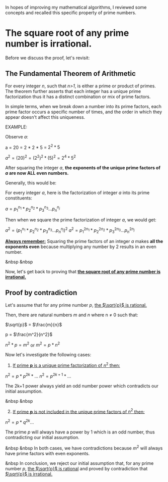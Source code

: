 In hopes of improving my mathematical algorithms, I reviewed some concepts and
recalled this specific property of prime numbers.

# The square root of any prime number is irrational.


Before we discuss the proof, let's revisit:

## The Fundamental Theorem of Arithmetic

For every integer *n*, such that *n>1*, is either a prime or product of primes.
The theorem further asserts that each integer has a unique prime factorization thus it has a distinct combination or mix of prime factors. 

In simple terms, when we break down a number into its prime factors, each prime factor occurs a specific number of times, and the order in which they appear doesn't affect this uniqueness.

EXAMPLE:

Observe *a*:

a = 20 = 2 * 2 * 5 = $2^2 * 5$ 

$a^2 = (20)^2 = (2^2)^2 * (5)^2 = 2^4 * 5^2$

After squaring the integer *a*, **the exponents of the unique prime factors of *a* are now ALL even numbers.**


Generally, this would be:

For every integer *a*, here is the factorization of integer *a* into its prime constituents:

$a = p_1^{n_1} * p_2^{n_2} * p_3^{n_3} ... p_n^{n_j}$

Then when we square the prime factorization of integer *a*, we would get:

$a^2 = (p_1^{n_1} * p_2^{n_2} * p_3^{n_3} ... p_n^{n_j})^2$
$a^2 = p_1^{2n_1} * p_2^{2n_2} * p_3^{2n_3} ... p_n^{2n_j}$

<ins>**Always remember:**</ins> Squaring the prime factors of an integer *a* makes **all the exponents even** because multiplying any number by 2 results in an even number.

&nbsp
&nbsp

Now, let's get back to proving that <ins>**the square root of any prime number is irrational.**</ins>

## Proof by contradiction

Let's assume that for any prime number *p*, <ins>the $\sqrt{p}$  is rational.</ins> 

Then, there are natural numbers *m* and *n* where n $\neq$ 0 such that:

$\sqrt{p}$ = $\frac{m}{n}$

p = $\frac{m^2}{n^2}$

$n^2 * p= m^2$   or  $m^2 = p * n^2$

Now let's investigate the following cases:

1. <ins>If prime **p** is a unique prime factorization of $n^2$ then:</ins>

$n^2 = p * p^{2k} * ...$
$n^2 = p^{2k+1} * ...$

The 2k+1 power always yield an odd number power which contradicts our initial assumption.

&nbsp
&nbsp

2. <ins>If prime **p** is not included in the unique prime factors of $n^2$ then:</ins>

$n^2 = p * q^{2k} ...$

The prime *p* will always have a power by 1 which is an odd number, thus contradicting our initial assumption.

&nbsp
&nbsp
In both cases, we have contradictions because  $m^2$ will always have prime factors with even exponents.

&nbsp
In conclusion, we reject our initial assumption that, for  any prime number *p*, <ins>the $\sqrt{p}$  is rational</ins> and proved by contradiction that <ins>$\sqrt{p}$ is irrational.</ins>
